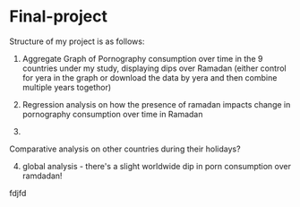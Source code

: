 # Final-project


Structure of my project is as follows:

1. Aggregate Graph of Pornography consumption over time in the 9 countries under my study, displaying dips over Ramadan 
(either control for yera in the graph or download the data by yera and then combine multiple years togethor)



2. Regression analysis on how the presence of ramadan impacts change in pornography consumption over time in Ramadan 


3. 
Comparative analysis on other countries during their holidays? 


4. global analysis - there's a slight worldwide dip in porn consumption over ramdadan!


fdjfd
